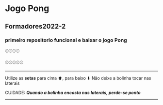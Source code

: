 # Jogo Pong
## Formadores2022-2
### primeiro repositorio funcional e baixar o jogo Pong
⚾⚾⚾⚾

⚾⚾⚾⚾⚾

---
Utilize as **setas** para cima ⬆, para baixo ⬇
Não deixe a bolinha tocar nas laterais

CUIDADE: ***Quando a bolinha encosta nas laterais, perde-se ponto***

---
